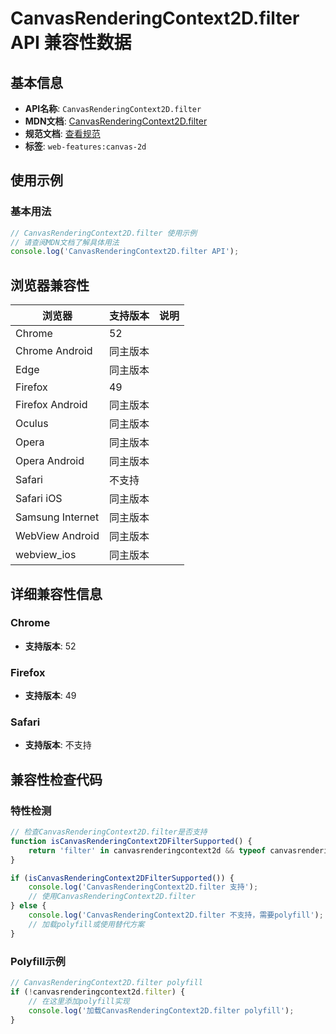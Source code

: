 # CanvasRenderingContext2D.filter API 兼容性数据

## 基本信息

- **API名称**: `CanvasRenderingContext2D.filter`
- **MDN文档**: [CanvasRenderingContext2D.filter](https://developer.mozilla.org/docs/Web/API/CanvasRenderingContext2D/filter)
- **规范文档**: [查看规范](https://html.spec.whatwg.org/multipage/canvas.html#dom-context-2d-filter-dev)
- **标签**: `web-features:canvas-2d`

## 使用示例

### 基本用法

```javascript
// CanvasRenderingContext2D.filter 使用示例
// 请查阅MDN文档了解具体用法
console.log('CanvasRenderingContext2D.filter API');
```

## 浏览器兼容性

| 浏览器 | 支持版本 | 说明 |
|--------|----------|------|
| Chrome | 52 |  |
| Chrome Android | 同主版本 |  |
| Edge | 同主版本 |  |
| Firefox | 49 |  |
| Firefox Android | 同主版本 |  |
| Oculus | 同主版本 |  |
| Opera | 同主版本 |  |
| Opera Android | 同主版本 |  |
| Safari | 不支持 |  |
| Safari iOS | 同主版本 |  |
| Samsung Internet | 同主版本 |  |
| WebView Android | 同主版本 |  |
| webview_ios | 同主版本 |  |

## 详细兼容性信息

### Chrome

- **支持版本**: 52

### Firefox

- **支持版本**: 49

### Safari

- **支持版本**: 不支持

## 兼容性检查代码

### 特性检测

```javascript
// 检查CanvasRenderingContext2D.filter是否支持
function isCanvasRenderingContext2DFilterSupported() {
    return 'filter' in canvasrenderingcontext2d && typeof canvasrenderingcontext2d.filter === 'function';
}

if (isCanvasRenderingContext2DFilterSupported()) {
    console.log('CanvasRenderingContext2D.filter 支持');
    // 使用CanvasRenderingContext2D.filter
} else {
    console.log('CanvasRenderingContext2D.filter 不支持，需要polyfill');
    // 加载polyfill或使用替代方案
}
```

### Polyfill示例

```javascript
// CanvasRenderingContext2D.filter polyfill
if (!canvasrenderingcontext2d.filter) {
    // 在这里添加polyfill实现
    console.log('加载CanvasRenderingContext2D.filter polyfill');
}
```

